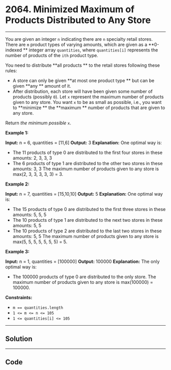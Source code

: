 # 2064. Minimized Maximum of Products Distributed to Any Store

---

You are given an integer `n` indicating there are `n` specialty retail stores. There are `m` product types of varying amounts, which are given as a **0-indexed ** integer array `quantities`, where `quantities[i]` represents the number of products of the `ith` product type.

You need to distribute **all products ** to the retail stores following these rules:

  * A store can only be given **at most one product type ** but can be given **any ** amount of it.
  * After distribution, each store will have been given some number of products (possibly `0`). Let `x` represent the maximum number of products given to any store. You want `x` to be as small as possible, i.e., you want to **minimize ** the **maximum ** number of products that are given to any store.



Return _the minimum possible_ `x`.

 

**Example 1:**


**Input:** n = 6, quantities = [11,6]
**Output:** 3
**Explanation:** One optimal way is:
- The 11 products of type 0 are distributed to the first four stores in these amounts: 2, 3, 3, 3
- The 6 products of type 1 are distributed to the other two stores in these amounts: 3, 3
The maximum number of products given to any store is max(2, 3, 3, 3, 3, 3) = 3.


**Example 2:**


**Input:** n = 7, quantities = [15,10,10]
**Output:** 5
**Explanation:** One optimal way is:
- The 15 products of type 0 are distributed to the first three stores in these amounts: 5, 5, 5
- The 10 products of type 1 are distributed to the next two stores in these amounts: 5, 5
- The 10 products of type 2 are distributed to the last two stores in these amounts: 5, 5
The maximum number of products given to any store is max(5, 5, 5, 5, 5, 5, 5) = 5.


**Example 3:**


**Input:** n = 1, quantities = [100000]
**Output:** 100000
**Explanation:** The only optimal way is:
- The 100000 products of type 0 are distributed to the only store.
The maximum number of products given to any store is max(100000) = 100000.


 

**Constraints:**

  * `m == quantities.length`
  * `1 <= m <= n <= 105`
  * `1 <= quantities[i] <= 105`

---

## Solution



---

## Code
```python


```